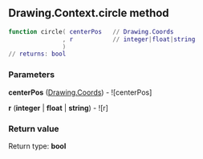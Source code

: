 ## Drawing.Context.circle method


```lua
function circle( centerPos   // Drawing.Coords
               , r           // integer|float|string
               )
// returns: bool
```


### Parameters

**centerPos** ([Drawing.Coords](../../Drawing/Coords.md)) - ![centerPos]

**r** (**integer** | **float** | **string**) - ![r]

### Return value

Return type: **bool**

